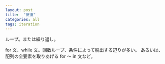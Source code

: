 ```yaml
---
layout: post
title:  "反復"
categories: all
tags: iteration
---
```

ループ。または繰り返し。

for 文、while 文。回数ループ、条件によって脱出する辺りが多い。
あるいは、配列の全要素を取りあげる for ～ in 文など。
